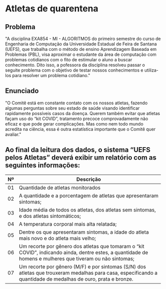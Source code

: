 # Atletas de quarentena

## Problema

"A disciplina EXA854 - MI - ALGORITMOS do primeiro semestre do curso de Engenharia de Computação da Universidade Estadual de Feira de Santana (UEFS), que trabalha com o método de ensino Aprendizagem Baseada em Problemas (PBL), visa aproximar o estudante da área  de computação com problemas cotidianos com o fito de estimular o aluno a buscar conhecimento. Dito isso, a pofessora da disciplina resolveu passar o seguite problema com o objetivo de testar nossos conhecimentos e utiliza-los para resolver um problema cotidiano."

## Enunciado

"O Comitê está em constante contato com os nossos atletas, fazendo algumas perguntas sobre seu estado de saúde visando identificar rapidamente possíveis casos da doença. Querem também evitar que atletas façam uso do “kit COVID”, tratamento precoce comprovadamente não eficaz e que pode gerar complicações. Mas como nem todo mundo acredita na ciência, essa é outra estatística importante que o Comitê quer avaliar."

## Ao final da leitura dos dados, o sistema “UEFS pelos Atletas” deverá exibir um relatório com as seguintes informações:

| Nº | Descrição | 
| :----------: | --------- | 
| 01 | Quantidade de atletas monitorados | 
| 02 | A quantidade e a porcentagem de atletas que apresentaram sintomas; |
| 03 | Idade média de todos os atletas, dos atletas sem sintomas, e dos atletas sintomáticos; |
| 04 | A temperatura corporal mais alta relatada; |
| 05 | Dentre os que apresentaram sintomas, a idade do atleta mais novo e do atleta mais velho;|
| 06 | Um recorte por gênero dos atletas que tomaram o “kit COVID”, indicando ainda, dentre estes, a quantidade de homens e mulheres que tiveram ou não sintomas;|
| 07 | Um recorte por gênero (M/F) e por sintomas (S/N) dos atletas que trouxeram medalhas para casa, especificando a quantidade de medalhas de ouro, prata e bronze. |
